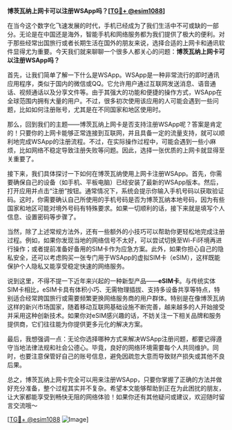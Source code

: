 **博茨瓦纳上网卡可以注册WSApp吗？[[TG💪+ @esim1088](https://t.me/s/esim1088)]**

在当今这个数字化飞速发展的时代，手机已经成为了我们生活中不可或缺的一部分。无论是在中国还是海外，智能手机和网络服务都为我们提供了极大的便利。对于那些经常出国旅行或者长期生活在国外的朋友来说，选择合适的上网卡和通讯软件显得尤为重要。今天我们就来聊聊一个很多人都关心的问题：**博茨瓦纳上网卡可以注册WSApp吗？**

首先，让我们简单了解一下什么是WSApp。WSApp是一种非常流行的即时通讯应用程序，类似于国内的微信或QQ。它允许用户通过互联网发送消息、语音通话、视频通话以及分享文件等。由于其强大的功能和便捷的操作方式，WSApp在全球范围内拥有大量的用户。不过，很多初次使用该应用的人可能会遇到一些问题，比如如何注册账号，尤其是在不同国家和地区使用时。

那么，回到我们的主题——博茨瓦纳上网卡是否支持注册WSApp呢？答案是肯定的！只要你的上网卡能够正常连接到互联网，并且具备一定的流量支持，就可以顺利地完成WSApp的注册流程。不过，在实际操作过程中，可能会遇到一些小麻烦，比如网络不稳定导致注册失败等问题。因此，选择一张优质的上网卡就显得至关重要了。

接下来，我们具体探讨一下如何在博茨瓦纳使用上网卡注册WSApp。首先，你需要确保自己的设备（如手机、平板电脑）已经安装了最新的WSApp版本。然后，打开应用并点击“注册”按钮。通常情况下，系统会提示你输入手机号码以获取验证码。这时，你需要确认自己所使用的手机号码是否为博茨瓦纳本地号码，因为有些国家和地区可能对境外号码有特殊要求。如果一切顺利的话，接下来就是填写个人信息、设置密码等步骤了。

当然，除了上述常规方法外，还有一些额外的小技巧可以帮助你更轻松地完成注册过程。例如，如果你发现当地的网络信号不太好，可以尝试切换至Wi-Fi环境再进行操作；或者提前准备好备用的SIM卡作为应急方案。此外，如果你担心自己的隐私安全，还可以考虑购买一张专门用于WSApp的虚拟SIM卡（eSIM），这样既能保护个人隐私又能享受稳定快速的网络服务。

说到这里，不得不提一下近年来兴起的一种新型产品——**eSIM卡**。与传统实体SIM卡相比，eSIM卡具有体积小巧、无需物理插拔、支持多设备共享等特点，特别适合经常跨国旅行或需要频繁更换网络服务商的用户群体。特别是在像博茨瓦纳这样的新兴市场国家，随着移动互联网基础设施不断完善，越来越多的人开始接受并采用这种创新技术。如果你对eSIM感兴趣的话，不妨关注一下相关品牌和服务提供商，它们往往能为你提供更多元化的解决方案。

最后，我想强调一点：无论你选择哪种方式来解决WSApp注册问题，都要记得遵守当地法律法规和社会公德心。毕竟，良好的网络环境需要每个人共同维护。同时，也要注意保管好自己的账号信息，避免因疏忽大意而导致财产损失或其他不良后果。

总之，博茨瓦纳上网卡完全可以用来注册WSApp，只要你掌握了正确的方法并做好充分准备，整个过程其实并不复杂。希望本文能够帮助到正在为此困扰的朋友，让大家都能享受到畅快无阻的网络体验！如果你还有其他疑问或建议，欢迎随时留言交流哦～

[[TG💪+ @esim1088](https://t.me/s/esim1088) ![Image](https://i.postimg.cc/4NQfJmqS/Snipaste-2025-05-13-00-14-12.png)]